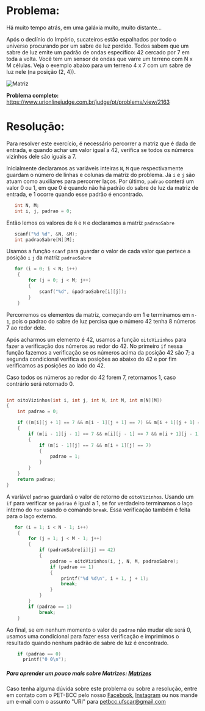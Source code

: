 # Problema:

Há muito tempo atrás, em uma galáxia muito, muito distante...

Após o declínio do Império, sucateiros estão espalhados por todo o universo procurando por um sabre de luz perdido. Todos sabem que um sabre de luz emite um padrão de ondas específico: 42 cercado por 7 em toda a volta. Você tem um sensor de ondas que varre um terreno com N x M células. Veja o exemplo abaixo para um terreno 4 x 7 com um sabre de luz nele (na posição (2, 4)).

![Matriz](https://resources.urionlinejudge.com.br/gallery/images/contests/935.png)


**Problema completo:** https://www.urionlinejudge.com.br/judge/pt/problems/view/2163

# Resoluçāo:

Para resolver este exercício, é necessário percorrer a matriz que é dada de entrada, e quando achar um valor igual a 42, verifica se todos os números vizinhos dele são iguais a 7.

Inicialmente declaramos as variáveis inteiras `N`, `M` que respectivamente guardam o número de linhas e colunas da matriz do problema. Já `i` e `j` são atuam como auxiliares para percorrer laços. Por último, `padrao` conterá um valor 0 ou 1, em que 0 é quando não há padrão do sabre de luz da matriz de entrada, e 1 ocorre quando esse padrão é encontrado.


```c
   int N, M;
   int i, j, padrao = 0;
```

Então lemos os valores de `Ǹ` e `M` e declaramos a matriz `padraoSabre`
```c
   scanf("%d %d", &N, &M);
   int padraoSabre[N][M];
```

Usamos a função `scanf` para guardar o valor de cada valor que pertece a posição `i` `j` da matriz `padraoSabre`
```c
   for (i = 0; i < N; i++)
    {
        for (j = 0; j < M; j++)
        {
            scanf("%d", &padraoSabre[i][j]);
        }
    }
```

Percorremos os elementos da matriz, começando em 1 e terminamos em `n-1`, pois o padrao do sabre de luz percisa que o número 42 tenha 8 números 7 ao redor dele.

Após acharmos um elemento é 42, usamos a função `oitoVizinhos` para fazer a verificação dos números ao redor do 42. No primeiro `if` nessa função fazemos a verificação se os números acima da posição 42 são 7; a segunda condicional verifica as posições ao abaixo do 42 e por fim verificamos as posições ao lado do 42.

Caso todos os números ao redor do 42 forem 7, retornamos 1, caso contrário será retornado 0.

```c

int oitoVizinhos(int i, int j, int N, int M, int m[N][M])
{
    int padrao = 0;

    if ((m[i][j + 1] == 7 && m[i - 1][j + 1] == 7) && m[i + 1][j + 1] == 7)
    {
        if (m[i - 1][j - 1] == 7 && m[i][j - 1] == 7 && m[i + 1][j - 1] == 7)
        {
            if (m[i - 1][j] == 7 && m[i + 1][j] == 7)
            {
                padrao = 1;
            }
        }
    }
    return padrao;
}
```

A variável `padrao` guardará o valor de retorno de `oitoVizinhos`. Usando um `if` para verificar se `padrao` é igual a 1, se for verdadeiro terminamos o laço interno do `for` usando o comando `break`. Essa verificação também é feita para o laço externo.
```c
   for (i = 1; i < N - 1; i++)
    {
        for (j = 1; j < M - 1; j++)
        {
            if (padraoSabre[i][j] == 42)
            {
                padrao = oitoVizinhos(i, j, N, M, padraoSabre);
                if (padrao == 1)
                {
                    printf("%d %d\n", i + 1, j + 1);
                    break;
                }
            }
        }
        if (padrao == 1)
            break;
    }
```

Ao final, se em nenhum momento o valor de `padrao` não mudar ele será 0, usamos uma condicional para fazer essa verificação e imprimimos o resultado quando nenhum padrão de sabre de luz é encontrado.
```c
    if (padrao == 0)
      printf("0 0\n");
```


 
##### Para aprender um pouco mais sobre Matrizes: [Matrizes](http://linguagemc.com.br/matriz-em-c/)
 
Caso tenha alguma dúvida sobre este problema ou sobre a resolução, entre em contato com o PET-BCC pelo nosso
[Facebook](https://www.facebook.com/petbcc/),
[Instagram](https://www.instagram.com/petbcc.ufscar/)
ou nos mande um e-mail com o assunto "URI" para  petbcc.ufscar@gmail.com

